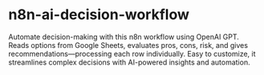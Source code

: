 # n8n-ai-decision-workflow
Automate decision-making with this n8n workflow using OpenAI GPT. Reads options from Google Sheets, evaluates pros, cons, risk, and gives recommendations—processing each row individually. Easy to customize, it streamlines complex decisions with AI-powered insights and automation.
